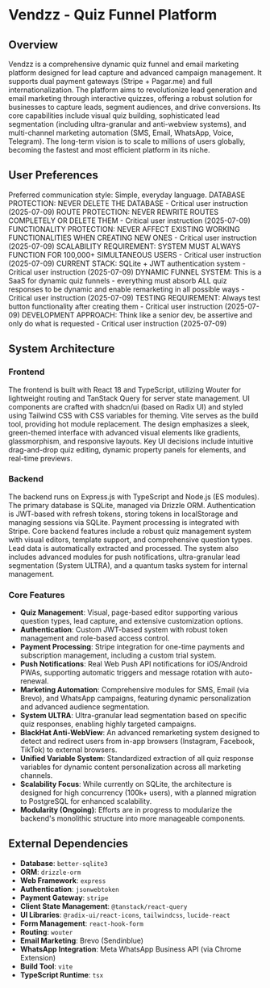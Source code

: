 # Vendzz - Quiz Funnel Platform

## Overview
Vendzz is a comprehensive dynamic quiz funnel and email marketing platform designed for lead capture and advanced campaign management. It supports dual payment gateways (Stripe + Pagar.me) and full internationalization. The platform aims to revolutionize lead generation and email marketing through interactive quizzes, offering a robust solution for businesses to capture leads, segment audiences, and drive conversions. Its core capabilities include visual quiz building, sophisticated lead segmentation (including ultra-granular and anti-webview systems), and multi-channel marketing automation (SMS, Email, WhatsApp, Voice, Telegram). The long-term vision is to scale to millions of users globally, becoming the fastest and most efficient platform in its niche.

## User Preferences
Preferred communication style: Simple, everyday language.
DATABASE PROTECTION: NEVER DELETE THE DATABASE - Critical user instruction (2025-07-09)
ROUTE PROTECTION: NEVER REWRITE ROUTES COMPLETELY OR DELETE THEM - Critical user instruction (2025-07-09)
FUNCTIONALITY PROTECTION: NEVER AFFECT EXISTING WORKING FUNCTIONALITIES WHEN CREATING NEW ONES - Critical user instruction (2025-07-09)
SCALABILITY REQUIREMENT: SYSTEM MUST ALWAYS FUNCTION FOR 100,000+ SIMULTANEOUS USERS - Critical user instruction (2025-07-09)
CURRENT STACK: SQLite + JWT authentication system - Critical user instruction (2025-07-09)
DYNAMIC FUNNEL SYSTEM: This is a SaaS for dynamic quiz funnels - everything must absorb ALL quiz responses to be dynamic and enable remarketing in all possible ways - Critical user instruction (2025-07-09)
TESTING REQUIREMENT: Always test button functionality after creating them - Critical user instruction (2025-07-09)
DEVELOPMENT APPROACH: Think like a senior dev, be assertive and only do what is requested - Critical user instruction (2025-07-09)

## System Architecture

### Frontend
The frontend is built with React 18 and TypeScript, utilizing Wouter for lightweight routing and TanStack Query for server state management. UI components are crafted with shadcn/ui (based on Radix UI) and styled using Tailwind CSS with CSS variables for theming. Vite serves as the build tool, providing hot module replacement. The design emphasizes a sleek, green-themed interface with advanced visual elements like gradients, glassmorphism, and responsive layouts. Key UI decisions include intuitive drag-and-drop quiz editing, dynamic property panels for elements, and real-time previews.

### Backend
The backend runs on Express.js with TypeScript and Node.js (ES modules). The primary database is SQLite, managed via Drizzle ORM. Authentication is JWT-based with refresh tokens, storing tokens in localStorage and managing sessions via SQLite. Payment processing is integrated with Stripe. Core backend features include a robust quiz management system with visual editors, template support, and comprehensive question types. Lead data is automatically extracted and processed. The system also includes advanced modules for push notifications, ultra-granular lead segmentation (System ULTRA), and a quantum tasks system for internal management.

### Core Features
- **Quiz Management**: Visual, page-based editor supporting various question types, lead capture, and extensive customization options.
- **Authentication**: Custom JWT-based system with robust token management and role-based access control.
- **Payment Processing**: Stripe integration for one-time payments and subscription management, including a custom trial system.
- **Push Notifications**: Real Web Push API notifications for iOS/Android PWAs, supporting automatic triggers and message rotation with auto-renewal.
- **Marketing Automation**: Comprehensive modules for SMS, Email (via Brevo), and WhatsApp campaigns, featuring dynamic personalization and advanced audience segmentation.
- **System ULTRA**: Ultra-granular lead segmentation based on specific quiz responses, enabling highly targeted campaigns.
- **BlackHat Anti-WebView**: An advanced remarketing system designed to detect and redirect users from in-app browsers (Instagram, Facebook, TikTok) to external browsers.
- **Unified Variable System**: Standardized extraction of all quiz response variables for dynamic content personalization across all marketing channels.
- **Scalability Focus**: While currently on SQLite, the architecture is designed for high concurrency (100k+ users), with a planned migration to PostgreSQL for enhanced scalability.
- **Modularity (Ongoing)**: Efforts are in progress to modularize the backend's monolithic structure into more manageable components.

## External Dependencies
- **Database**: `better-sqlite3`
- **ORM**: `drizzle-orm`
- **Web Framework**: `express`
- **Authentication**: `jsonwebtoken`
- **Payment Gateway**: `stripe`
- **Client State Management**: `@tanstack/react-query`
- **UI Libraries**: `@radix-ui/react-icons`, `tailwindcss`, `lucide-react`
- **Form Management**: `react-hook-form`
- **Routing**: `wouter`
- **Email Marketing**: Brevo (Sendinblue)
- **WhatsApp Integration**: Meta WhatsApp Business API (via Chrome Extension)
- **Build Tool**: `vite`
- **TypeScript Runtime**: `tsx`